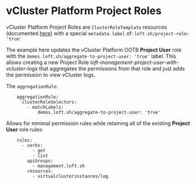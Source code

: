# vCluster Platform Project Roles

vCluster Platform Project Roles are `ClusterRoleTemplate` resources (documented [here](https://www.vcluster.com/docs/platform/api/resources/clusterroletemplate)) with a special `metadata.label` of: `loft.sh/project-role: 'true'`

The example here updates the vCluster Platform OOTB **Project User** role with the `demos.loft.sh/aggregate-to-project-user: 'true'` label. This allows creating a new Project Role *loft-management-project-user-with-vcluster-logs* that aggregates the permissions from that role and just adds the permission to view vCluster logs.

The `aggregationRule`:
```
    aggregationRule:
      clusterRoleSelectors:
        - matchLabels:
            demos.loft.sh/aggregate-to-project-user: 'true'
```

Allows for minimal permission rules while retaining all of the existing **Project User** role rules:
```
    rules:
      - verbs:
          - get
          - list
        apiGroups:
          - management.loft.sh
        resources:
          - virtualclusterinstances/log
```
